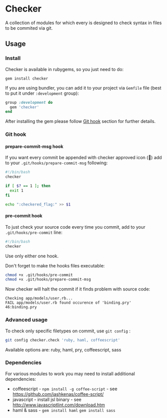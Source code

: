 # Checker

A collection of modules for which every is designed to check syntax in files to be commited via git.

## Usage

### Install
Checker is available in rubygems, so you just need to do:
```
gem install checker
```
If you are using bundler, you can add it to your project via `Gemfile` file (best to put it under `:development` group):
```ruby
group :development do
  gem 'checker'
end
```

After installing the gem please follow [Git hook](#git-hook) section for further details.

### Git hook

#### prepare-commit-msg hook
If you want every commit be appended with checker approved icon (:checkered_flag:) add to your `.git/hooks/prepare-commit-msg` following:

``` bash
#!/bin/bash
checker

if [ $? == 1 ]; then
  exit 1
fi

echo ":checkered_flag:" >> $1
```

#### pre-commit hook
To just check your source code every time you commit, add to your `.git/hooks/pre-commit` line:

``` bash
#!/bin/bash
checker
```

Use only either one hook.


Don't forget to make the hooks files executable:

``` bash
chmod +x .git/hooks/pre-commit
chmod +x .git/hooks/prepare-commit-msg
```

Now checker will halt the commit if it finds problem with source code:

```
Checking app/models/user.rb...
FAIL app/models/user.rb found occurence of 'binding.pry'
46:binding.pry
```

### Advanced usage

To check only specific filetypes on commit, use `git config` :

``` bash
git config checker.check 'ruby, haml, coffeescript'
```

Available options are: ruby, haml, pry, coffeescript, sass

### Dependencies

For various modules to work you may need to install additional dependencies:

* coffeescript - `npm install -g coffee-script` - see https://github.com/jashkenas/coffee-script/
* javascript - install jsl binary - see http://www.javascriptlint.com/download.htm
* haml & sass - `gem install haml` `gem install sass`
